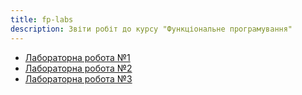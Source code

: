 ```yaml
---
title: fp-labs
description: Звіти робіт до курсу "Функціональне програмування"
---
```


- [Лабораторна робота №1](lab1)
- [Лабораторна робота №2](lab2)
- [Лабораторна робота №3](lab3)
